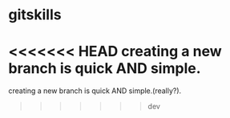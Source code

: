 # gitskills
<<<<<<< HEAD
creating a new branch is quick AND simple.
=======
creating a new branch is quick AND simple.(really?).
>>>>>>> dev
